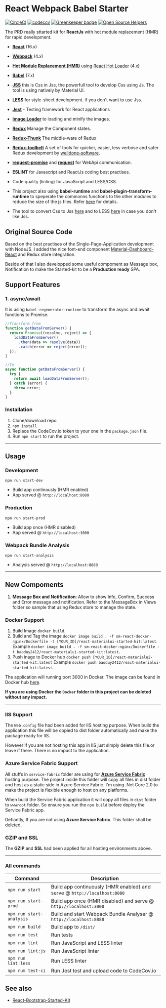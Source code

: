 # React Webpack Babel Starter

[![CircleCI](https://circleci.com/gh/baoduy/React-MaterialUI-Started-Kit.svg?style=svg)](https://circleci.com/gh/baoduy/React-MaterialUI-Started-Kit)
[![codecov](https://codecov.io/gh/baoduy/React-MaterialUI-Started-Kit/branch/develop/graph/badge.svg)](https://codecov.io/gh/baoduy/React-MaterialUI-Started-Kit) [![Greenkeeper badge](https://badges.greenkeeper.io/baoduy/React-MaterialUI-Started-Kit.svg)](https://greenkeeper.io/)
[![Open Source Helpers](https://www.codetriage.com/baoduy/react-materialui-started-kit/badges/users.svg)](https://www.codetriage.com/baoduy/react-materialui-started-kit)

The PRD really sttarted kit for **ReactJs** with hot module replacement (HMR) for rapid development.

- **[React](https://facebook.github.io/react/)** (16.x)
- **[Webpack](https://webpack.js.org/)** (4.x)
- **[Hot Module Replacement (HMR)](https://webpack.js.org/guides/hmr-react/)** using [React Hot Loader](https://github.com/gaearon/react-hot-loader) (4.x)
- **[Babel](http://babeljs.io/)** (7.x)
- **[JSS](http://cssinjs.org/?v=v9.8.7)** this is Css in Jss, the powerfull tool to develop Css using Js. The tool is using natively by Material UI.
- **[LESS](http://lesscss.org/)** for style-sheet development. if you don't want to use Jss.
- **[Jest](https://facebook.github.io/jest/)** - Testing framework for React applications
- **[Image Loader](https://github.com/vanwagonet/img-loader)** to loading and minify the images.
- **[Redux](https://redux.js.org/)** Manage the Component states.
- **[Redux-Thunk](https://github.com/reduxjs/redux-thunk)** The middle-ware of Redux
- **[Redux-toolbelt](https://github.com/welldone-software/redux-toolbelt)** A set of tools for quicker, easier, less verbose and safer Redux development by [welldone-software](http://welldone-software.com/).
- **[request-promise](https://github.com/request/request-promise)** and **[request](https://github.com/request/request)** for WebApi communication.

- **ESLINT** for Javascript and ReactJs coding best practises.
- Code quality (linting) for JavaScript and LESS/CSS.

- This project also using **babel-runtime** and **babel-plugin-transform-runtime** to speperate the commonns functions to the other modules to reduce the size of the js files. Refer [here](babel-plugin-transform-runtime) for details.

* The tool to convert Css to Jss [here](https://github.com/cssinjs/cli) and to LESS [here](http://kronus.me/cn/css2less/) in case you don't like Jss.

## Original Source Code

Based on the best practises of the Single-Page-Application development with NodeJS. I added the nice font-end component [Material-Dashboard-React](https://github.com/creativetimofficial/material-dashboard-react) and Redux store integration.

Beside of that I also developped some useful compoment as Message box, Notification to make the Started-kit to be a **Production ready** SPA.

## Support Features

### 1. async/await

It is using `babel-regenerator-runtime` to transform the async and await functions to Promise.

```javascript
//Transform from
function getDataFromServer() {
  return Promise((resolve, reject) => {
    loadDataFromServer()
      .then(data => resolve(data))
      .catch(error => reject(error));
  });
}

//To
async function getDataFromServer() {
  try {
    return await loadDataFromServer();
  } catch (error) {
    throw error;
  }
}
```

### Installation

1.  Clone/download repo
2.  `npm install`
3.  Replace the CodeCov.io token to your one in the `package.json` file.
4.  Run `npm start` to run the project.

---

## Usage

### Development

`npm run start-dev`

- Build app continously (HMR enabled)
- App served @ `http://localhost:8080`

### Production

`npm run start-prod`

- Build app once (HMR disabled)
- App served @ `http://localhost:3000`

### Webpack Bundle Analysis

`npm run start-analysis`

- Analysis served @ `http://localhost:8888`

---

## New Compoments

1.  **Message Box and Notification**: Allow to show Info, Confirm, Success and Error message and notification. Refer to the MessageBox in Views folder so sample that using Redux store to manage the state.

### Docker Support

1.  Build Image `docker build`.
2.  Build and Tag the image `docker image build . -f sm-react-docker-nginx/Dockerfile -t [YOUR_ID]/react-materialui-started-kit:latest`.
    Example `docker image build . -f sm-react-docker-nginx/Dockerfile -t baoduy2412/react-materialui-started-kit:latest`.
3.  Push inage to Docker hub `docker push [YOUR_ID]/react-materialui-started-kit:latest`
    Example `docker push baoduy2412/react-materialui-started-kit:latest`.

The application will running port 3000 in Docker.
The image can be found in Docker hub [here](https://hub.docker.com/r/baoduy2412/react-materialui-started-kit/).

**If you are using Docker the `Docker` folder in this project can be deleted without any impact.**

---

### IIS Support

The `Web.config` file had been added for IIS hosting purpose. When build the application this file will be copied to dist folder automatically and make the package ready for IIS.

However if you are not hosting this app in IIS just simply delete this file.or leave if there. There is no impact to the application.

### Azure Service Fabric Support

All stuffs in `service-fabric` folder are using for **[Azure Service Fabric](https://azure.microsoft.com/en-us/services/service-fabric/)** hosting purpose.
The project inside this folder will copy all files in dist folder and host as a static side in Azure Service Fabric.
I'm using .Net Core 2.0 to make the project is flexible enough to host on any platforms.

When build the Service Fabric application it will copy all files in `dist` folder to `wwwroot` folder. So ensure you run the `npm build` before deploy the Service Fabric app.

Defiantly, If you are not using **Azure Service Fabric**. This folder shall be deleted.

### GZIP and SSL

The **GZIP** and **SSL** had been applied for all hosting environments above.

---

### All commands

| Command                  | Description                                                              |
| ------------------------ | ------------------------------------------------------------------------ |
| `npm run start`          | Build app continuously (HMR enabled) and serve @ `http://localhost:8080` |
| `npm run start-prod`     | Build app once (HMR disabled) and serve @ `http://localhost:3000`        |
| `npm run start-analysis` | Build and start Webpack Bundle Analyser @ `http://localhost:8888`        |
| `npm run build`          | Build app to `/dist/`                                                    |
| `npm run test`           | Run tests                                                                |
| `npm run lint`           | Run JavaScript and LESS linter                                           |
| `npm run lint:js`        | Run JavaScript linter                                                    |
| `npm run lint:less`      | Run LESS linter                                                          |
| `npm rum test-ci`        | Run Jest test and upload code to CodeCov.io                              |

## See also

- [React-Bootstrap-Started-Kit](https://github.com/baoduy/React-Bootstrap-Started-Kit)
